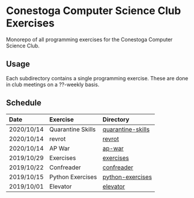 # Conestoga Computer Science Club Exercises

Monorepo of all programming exercises for the Conestoga Computer Science
Club.

## Usage

Each subdirectory contains a single programming exercise. These are done
in club meetings on a ??-weekly basis.

## Schedule

| Date       | Exercise          | Directory                                       |
|:-----------|:------------------|:------------------------------------------------|
| 2020/10/14 | Quarantine Skills | [quarantine-skills](20-10-14-quarantine-skills) |
| 2020/10/14 | revrot            | [revrot](20-10-14-revrot)                       |
| 2020/10/14 | AP War            | [ap-war](20-10-14-ap-war/)                      |
| 2019/10/29 | Exercises         | [exercises](19-10-29-exercises/)                |
| 2019/10/22 | Confreader        | [confreader](19-10-22-confreader/)              |
| 2019/10/15 | Python Exercises  | [python-exercises](19-10-15-exercises)          |
| 2019/10/01 | Elevator          | [elevator](19-10-01-elevator/)                  |
